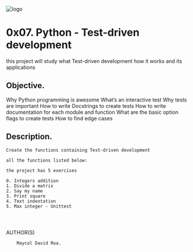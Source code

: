 ![logo](https://user-images.githubusercontent.com/85509333/140988843-905a68d8-cd62-4db6-ba4c-d41d863c5dc9.jpg)

# 0x07. Python - Test-driven development

this project will study what Test-driven development ​how it works and its applications 

## Objective. ##

Why Python programming is awesome
What’s an interactive test
Why tests are important
How to write Docstrings to create tests
How to write documentation for each module and function
What are the basic option flags to create tests
How to find edge cases

## Description. ##


```
Create the functions containing Test-driven development

all the functions listed below: 

the project has 5 exercises

0. Integers addition
1. Divide a matrix
2. Say my name
3. Print square
4. Text indentation
5. Max integer - Unittest



```

```
```
 AUTHOR(S)
        
        Maycol David Roa.
```
